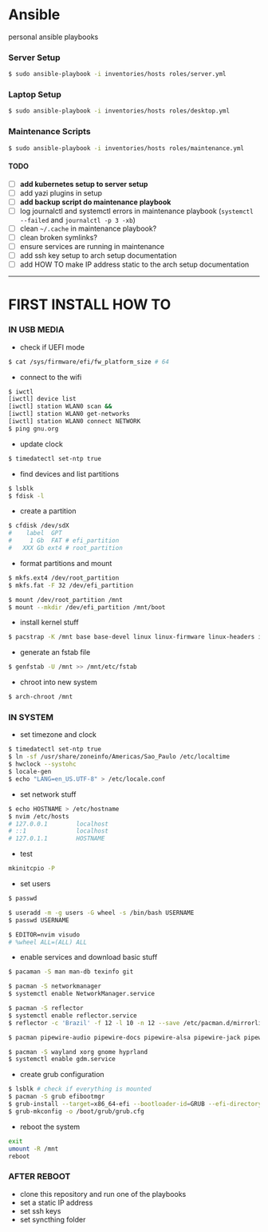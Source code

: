 # Ansible
personal ansible playbooks

### Server Setup

```sh
$ sudo ansible-playbook -i inventories/hosts roles/server.yml
```

### Laptop Setup

```sh
$ sudo ansible-playbook -i inventories/hosts roles/desktop.yml
```

### Maintenance Scripts

```sh
$ sudo ansible-playbook -i inventories/hosts roles/maintenance.yml
```

#### TODO

- [ ] **add kubernetes setup to server setup**
- [ ] add yazi plugins in setup
- [ ] **add backup script do maintenance playbook**
- [ ] log journalctl and systemctl errors in maintenance playbook (`systemctl --failed` and `journalctl -p 3 -xb`)
- [ ] clean `~/.cache` in maintenance playbook?
- [ ] clean broken symlinks?
- [ ] ensure services are running in maintenance
- [ ] add ssh key setup to arch setup documentation
- [ ] add HOW TO make IP address static to the arch setup documentation

---

# FIRST INSTALL HOW TO

### IN USB MEDIA

- check if UEFI mode
```sh
$ cat /sys/firmware/efi/fw_platform_size # 64
```

- connect to the wifi
```sh
$ iwctl
[iwctl] device list
[iwctl] station WLAN0 scan &&
[iwctl] station WLAN0 get-networks
[iwctl] station WLAN0 connect NETWORK
$ ping gnu.org
```

- update clock
```sh
$ timedatectl set-ntp true
```

- find devices and list partitions
```sh
$ lsblk
$ fdisk -l
```

- create a partition
```sh
$ cfdisk /dev/sdX
#    label  GPT
#     1 Gb  FAT # efi_partition
#   XXX Gb ext4 # root_partition
```

- format partitions and mount
```sh
$ mkfs.ext4 /dev/root_partition
$ mkfs.fat -F 32 /dev/efi_partition

$ mount /dev/root_partition /mnt
$ mount --mkdir /dev/efi_partition /mnt/boot
```

- install kernel stuff
```sh
$ pacstrap -K /mnt base base-devel linux linux-firmware linux-headers intel-ucode neovim
```

- generate an fstab file
```sh
$ genfstab -U /mnt >> /mnt/etc/fstab
```

- chroot into new system
```sh
$ arch-chroot /mnt
```

### IN SYSTEM

- set timezone and clock
```sh
$ timedatectl set-ntp true
$ ln -sf /usr/share/zoneinfo/Americas/Sao_Paulo /etc/localtime
$ hwclock --systohc
$ locale-gen
$ echo "LANG=en_US.UTF-8" > /etc/locale.conf
```

- set network stuff
```sh
$ echo HOSTNAME > /etc/hostname
$ nvim /etc/hosts
# 127.0.0.1        localhost
# ::1              localhost
# 127.0.1.1        HOSTNAME
```

- test
```sh
mkinitcpio -P
```

- set users
```sh
$ passwd

$ useradd -m -g users -G wheel -s /bin/bash USERNAME
$ passwd USERNAME

$ EDITOR=nvim visudo
# %wheel ALL=(ALL) ALL
```

- enable services and download basic stuff
```sh
$ pacaman -S man man-db texinfo git

$ pacman -S networkmanager
$ systemctl enable NetworkManager.service

$ pacman -S reflector
$ systemctl enable reflector.service
$ reflector -c 'Brazil' -f 12 -l 10 -n 12 --save /etc/pacman.d/mirrorlist

$ pacman pipewire-audio pipewire-docs pipewire-alsa pipewire-jack pipewire-pulse

$ pacman -S wayland xorg gnome hyprland
$ systemctl enable gdm.service
```

- create grub configuration
```sh
$ lsblk # check if everything is mounted
$ pacman -S grub efibootmgr
$ grub-install --target=x86_64-efi --bootloader-id=GRUB --efi-directory=/boot
$ grub-mkconfig -o /boot/grub/grub.cfg
```

- reboot the system
```sh
exit
umount -R /mnt
reboot
```

### AFTER REBOOT

- clone this repository and run one of the playbooks
- set a static IP address
- set ssh keys
- set syncthing folder
